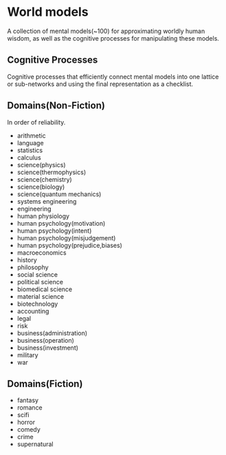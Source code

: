 # World models

A collection of mental models(~100) for approximating worldly human wisdom, as well as
the cognitive processes for manipulating these models.

## Cognitive Processes

Cognitive processes that efficiently connect mental models into one lattice or
sub-networks and using the final representation as a checklist.

## Domains(Non-Fiction)

In order of reliability.

* arithmetic
* language
* statistics
* calculus
* science(physics)
* science(thermophysics)
* science(chemistry)
* science(biology)
* science(quantum mechanics)
* systems engineering
* engineering
* human physiology
* human psychology(motivation)
* human psychology(intent)
* human psychology(misjudgement)
* human psychology(prejudice,biases)
* macroeconomics
* history
* philosophy
* social science
* political science
* biomedical science
* material science
* biotechnology
* accounting
* legal
* risk
* business(administration)
* business(operation)
* business(investment)
* military
* war

## Domains(Fiction)

* fantasy
* romance
* scifi
* horror
* comedy
* crime
* supernatural
